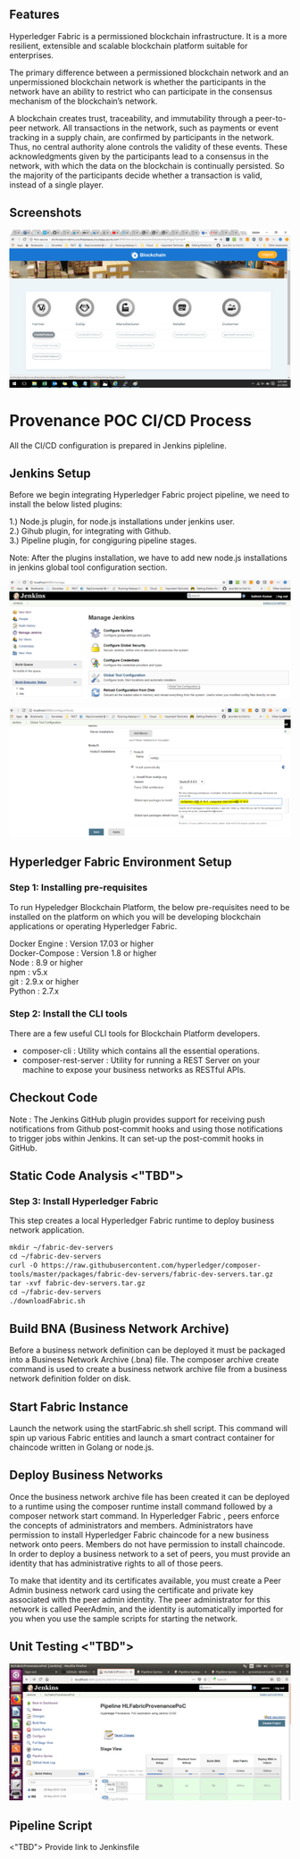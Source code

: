 

## Features

Hyperledger Fabric is a permissioned blockchain infrastructure. It is a more resilient, extensible and scalable blockchain platform suitable for enterprises.

The primary difference between a permissioned blockchain network and an unpermissioned blockchain network is whether the participants in the network have an ability to restrict who can participate in the consensus mechanism of the blockchain’s network.

A blockchain creates trust, traceability, and immutability through a peer-to-peer network. All transactions in the network, such as payments or event tracking in a supply chain, are confirmed by participants in the network. Thus, no central authority alone controls the validity of these events. These acknowledgments given by the participants lead to a consensus in the network, with which the data on the blockchain is continually persisted. So the majority of the participants decide whether a transaction is valid, instead of a single player. 

## Screenshots

![ConsoleOutPut](images/screenshot-1.png)

# Provenance POC CI/CD Process

All the CI/CD configuration is prepared in Jenkins pipleline. 

## Jenkins Setup 

Before we begin integrating Hyperledger Fabric project pipeline, we need to install the below listed plugins:

1.) Node.js plugin, for node.js installations under jenkins user.  <br/>
2.) Gihub plugin, for integrating with Github.  <br/>
3.) Pipeline plugin, for congiguring pipeline stages.  <br/>

Note: After the plugins installation, we have to add new node.js installations in jenkins global tool configuration section.

![ConsoleOutPut](images/Jenkins-setup-1.png)

![ConsoleOutPut](images/Jenkins-setup-2.png)

## Hyperledger Fabric Environment Setup

### Step 1: Installing pre-requisites

To run Hypeledger Blockchain Platform, the below pre-requisites need to be installed on the platform on which you will be developing blockchain applications or operating Hyperledger Fabric.

Docker Engine	: Version 17.03 or higher <br/>
Docker-Compose	: Version 1.8 or higher <br/>
Node			: 8.9 or higher <br/>
npm				: v5.x <br/>
git				: 2.9.x or higher <br/>
Python			: 2.7.x <br/>

### Step 2: Install the CLI tools

There are a few useful CLI tools for Blockchain Platform developers. 

* composer-cli : Utility which contains all the essential operations.
* composer-rest-server : Utility for running a REST Server on your machine to expose your business networks as RESTful APIs.

## Checkout Code

Note : The Jenkins GitHub plugin provides support for receiving push notifications from Github post-commit hooks and using those notifications to trigger jobs within Jenkins. It can set-up the post-commit hooks in GitHub.

## Static Code Analysis <"TBD">

### Step 3: Install Hyperledger Fabric

This step creates a local Hyperledger Fabric runtime to deploy business network application. 

	mkdir ~/fabric-dev-servers
	cd ~/fabric-dev-servers
	curl -O https://raw.githubusercontent.com/hyperledger/composer-tools/master/packages/fabric-dev-servers/fabric-dev-servers.tar.gz
	tar -xvf fabric-dev-servers.tar.gz
	cd ~/fabric-dev-servers
	./downloadFabric.sh
	
## Build BNA (Business Network Archive)
	
Before a business network definition can be deployed it must be packaged into a Business Network Archive (.bna) file. The composer archive create command is used to create a business network archive file from a business network definition folder on disk.

## Start Fabric Instance
 
Launch the network using the startFabric.sh shell script. This command will spin up various Fabric entities and launch a smart contract container for chaincode written in Golang or node.js.
 
## Deploy Business Networks

Once the business network archive file has been created it can be deployed to a runtime using the composer runtime install command followed by a composer network start command. In Hyperledger Fabric , peers enforce the concepts of administrators and members. Administrators have permission to install Hyperledger Fabric chaincode for a new business network onto peers. Members do not have permission to install chaincode. In order to deploy a business network to a set of peers, you must provide an identity that has administrative rights to all of those peers.

To make that identity and its certificates available, you must create a Peer Admin business network card using the certificate and private key associated with the peer admin identity. The peer administrator for this network is called PeerAdmin, and the identity is automatically imported for you when you use the sample scripts for starting the network. 

## Unit Testing <"TBD">

![ConsoleOutPut](images/console.png)

## Pipeline Script

   <"TBD"> Provide link to Jenkinsfile 
